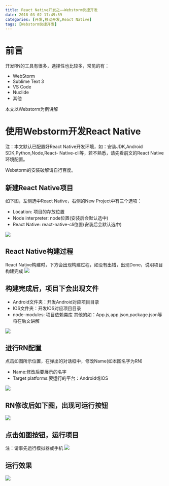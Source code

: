 ```yaml
---
title: React Native开发之——Webstorm快捷开发
date: 2018-03-02 17:49:59
categories: [开发,移动开发,React Native]
tags: [Webstorm快捷开发]
---
```

# 前言  
开发RN的工具有很多，选择性也比较多，常见的有：  

- WebStorm
- Sublime Text 3
- VS Code
- Nuclide
- 其他 


<!--more-->
本文以Webstorm为例讲解
# 使用Webstorm开发React Native
注：本文默认已配置好React Native开发环境，如：安装JDK,Android SDK,Python,Node,React- Native-cli等，若不熟悉，请先看前文的React Native环境配置。  

Webstorm的安装破解请自行百度。  
## 新建React Native项目
如下图，左侧选中React Native，右侧的New Project中有三个选项：  

- Location: 项目的存放位置
- Node interpreter: node位置(安装后会默认选中)
- React Native: react-native-cli位置(安装后会默认选中)

![][1]
## React Native构建过程 
React Native构建时，下方会出现构建过程，如没有出错，出现Done，说明项目构建完成
![][2]
## 构建完成后，项目下会出现文件
- Android文件夹：开发Android对应项目目录
- IOS文件夹：开发IOS对应项目目录
- node-modules: 项目依赖类库
其他的如：App.js,app.json,package.json等将在后文讲解

![][3]
## 进行RN配置
点击如图所示位置，在弹出的对话框中，修改Name(如本图名字为RN)

- Name:修改后要展示的名字
- Target platforms:要运行的平台：Android或IOS

![][4]
## RN修改后如下图，出现可运行按钮
![][5]
## 点击如图按钮，运行项目
注：请事先运行模拟器或手机
![][6]
## 运行效果
![][7]


[1]: https://raw.githubusercontent.com/PGzxc/images/master/blog-images/webstorm-react-new.png
[2]: https://raw.githubusercontent.com/PGzxc/images/master/blog-images/webstorm-react-create.png
[3]: https://raw.githubusercontent.com/PGzxc/images/master/blog-images/webstorm-react-file.png
[4]: https://raw.githubusercontent.com/PGzxc/images/master/blog-images/webstorm-react-modify.png
[5]: https://raw.githubusercontent.com/PGzxc/images/master/blog-images/webstorm-react-modify-down.png
[6]: https://raw.githubusercontent.com/PGzxc/images/master/blog-images/webstorm-react-run.png
[7]: https://raw.githubusercontent.com/PGzxc/images/master/blog-images/webstorm-react-run-effect.png

